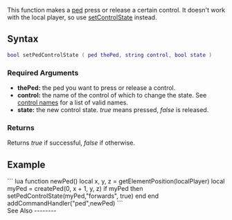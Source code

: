 This function makes a [ped](/docs/ped.md "wikilink") press or release a certain control. It doesn't work with the local player, so use [setControlState](/docs/setcontrolstate.md "wikilink") instead.

Syntax
------

``` lua
bool setPedControlState ( ped thePed, string control, bool state )
```

### Required Arguments

-   **thePed:** the ped you want to press or release a control.
-   **control:** the name of the control of which to change the state. See [control names](/docs/control_names.md "wikilink") for a list of valid names.
-   **state:** the new control state. *true* means pressed, *false* is released.

### Returns

Returns *true* if successful, *false* if otherwise.

Example
-------

<section name="Client" class="client" show="true">
``` lua
function newPed()
  local x, y, z = getElementPosition(localPlayer)
  local myPed = createPed(0, x + 1, y, z)
  if myPed then 
    setPedControlState(myPed,"forwards", true)
  end 
end
addCommandHandler("ped",newPed)
```

</section>
See Also
--------
